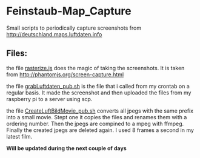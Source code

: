 # Feinstaub-Map_Capture
Small scripts to periodically capture screenshots from http://deutschland.maps.luftdaten.info

## Files:
the file [rasterize.js](rasterize.js) does the magic of taking the screenshots. It is taken from http://phantomjs.org/screen-capture.html


the file [grabLuftdaten_pub.sh](grabLuftdaten_pub.sh) is the file that i called from my crontab on a regular basis. It made the screenshot and then uploaded the files from my raspberry pi to a server using scp.


the file [CreateLuftBildMovie_pub.sh](CreateLuftBildMovie_pub.sh) converts all jpegs with the same prefix into a small movie. Stept one it copies the files and renames them with a ordering number. Then the jpegs are compined to a mpeg with ffmpeg. Finally the created jpegs are deleted again. I used 8 frames a second in my latest film.

__Will be updated during the next couple of days__
